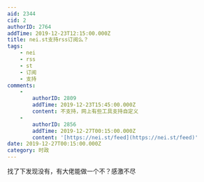 ```yaml
---
aid: 2344
cid: 2
authorID: 2764
addTime: 2019-12-23T12:15:00.000Z
title: nei.st支持rss订阅么？
tags:
    - nei
    - rss
    - st
    - 订阅
    - 支持
comments:
    -
        authorID: 2809
        addTime: 2019-12-23T15:45:00.000Z
        content: 不支持，网上有些工具支持自定义
    -
        authorID: 2856
        addTime: 2019-12-27T00:15:00.000Z
        content: '[https://nei.st/feed](https://nei.st/feed)'
date: 2019-12-27T00:15:00.000Z
category: 时政
---
```


找了下发现没有，有大佬能做一个不？感激不尽
